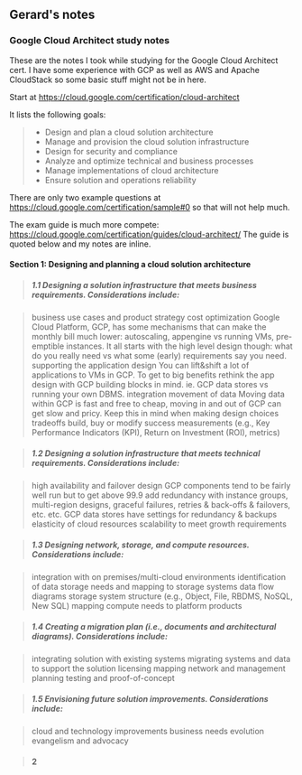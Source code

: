 ## Gerard's notes

### Google Cloud Architect study notes

These are the notes I took while studying for the Google Cloud Architect cert. 
I have some experience with GCP as well as AWS and Apache CloudStack so some basic stuff might not be in here.

Start at <https://cloud.google.com/certification/cloud-architect>

It lists the following goals:
> - Design and plan a cloud solution architecture
> - Manage and provision the cloud solution infrastructure
> - Design for security and compliance
> - Analyze and optimize technical and business processes
> - Manage implementations of cloud architecture
> - Ensure solution and operations reliability

There are only two example questions at <https://cloud.google.com/certification/sample#0> so that will not help much.

The exam guide is much more compete: <https://cloud.google.com/certification/guides/cloud-architect/>
The guide is quoted below and my notes are inline.

#### Section 1: Designing and planning a cloud solution architecture

> ##### 1.1	Designing a solution infrastructure that meets business requirements. Considerations include:

> business use cases and product strategy
> cost optimization
Google Cloud Platform, GCP, has some mechanisms that can make the monthly bill much lower: autoscaling, appengine vs running VMs, pre-emptible instances. It all starts with the high level design though: what do you really need vs what some (early) requirements say you need.
> supporting the application design
You can lift&shift a lot of applications to VMs in GCP. To get to big benefits rethink the app design with GCP building blocks in mind. ie. GCP data stores vs running your own DBMS. 
> integration
> movement of data
Moving data within GCP is fast and free to cheap, moving in and out of GCP can get slow and pricy. Keep this in mind when making design choices
> tradeoffs
> build, buy or modify
> success measurements (e.g., Key Performance Indicators (KPI), Return on Investment (ROI), metrics)

> ##### 1.2	Designing a solution infrastructure that meets technical requirements. Considerations include:

> high availability and failover design
GCP components tend to be fairly well run but to get above 99.9 add redundancy with instance groups, multi-region designs, graceful failures, retries & back-offs & failovers, etc. etc. GCP data stores have settings for redundancy & backups
> elasticity of cloud resources
> scalability to meet growth requirements

> ##### 1.3	Designing network, storage, and compute resources. Considerations include:

> integration with on premises/multi-cloud environments
> identification of data storage needs and mapping to storage systems
> data flow diagrams
> storage system structure (e.g., Object, File, RBDMS, NoSQL, New SQL)
> mapping compute needs to platform products

> ##### 1.4	Creating a migration plan (i.e., documents and architectural diagrams). Considerations include:

> integrating solution with existing systems
> migrating systems and data to support the solution
> licensing mapping
> network and management planning
> testing and proof-of-concept

> ##### 1.5	Envisioning future solution improvements. Considerations include:

> cloud and technology improvements
> business needs evolution
> evangelism and advocacy

> #### 2

